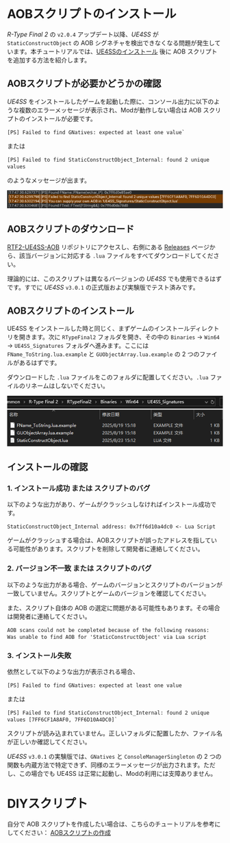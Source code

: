# AOBスクリプトのインストール
*R-Type Final 2* の `v2.0.4` アップデート以降、*UE4SS* が `StaticConstructObject` の AOB シグネチャを検出できなくなる問題が発生しています。本チュートリアルでは、[UE4SSのインストール](UE4SSのインストール.md) 後に AOB スクリプトを追加する方法を紹介します。

## AOBスクリプトが必要かどうかの確認

*UE4SS* をインストールしたゲームを起動した際に、コンソール出力に以下のような複数のエラーメッセージが表示され、Modが動作しない場合は AOB スクリプトのインストールが必要です。

```
[PS] Failed to find GNatives: expected at least one value`
```

または

```
[PS] Failed to find StaticConstructObject_Internal: found 2 unique values
```

のようなメッセージが出ます。

![AOBErrorLog](../image/AOBErrorLog.png)

## AOBスクリプトのダウンロード

[RTF2-UE4SS-AOB](https://github.com/BLACKujira/RTF2-UE4SS-AOB) リポジトリにアクセスし、右側にある [Releases](https://github.com/BLACKujira/RTF2-UE4SS-AOB/releases) ページから、該当バージョンに対応する `.lua` ファイルをすべてダウンロードしてください。

理論的には、このスクリプトは異なるバージョンの *UE4SS* でも使用できるはずです。すでに *UE4SS* `v3.0.1` の正式版および実験版でテスト済みです。

## AOBスクリプトのインストール

UE4SS をインストールした時と同じく、まずゲームのインストールディレクトリを開きます。次に `RTypeFinal2` フォルダを開き、その中の `Binaries` → `Win64` → `UE4SS_Signatures` フォルダへ進みます。ここには `FName_ToString.lua.example` と `GUObjectArray.lua.example` の 2 つのファイルがあるはずです。

ダウンロードした `.lua` ファイルをこのフォルダに配置してください。`.lua` ファイルのリネームはしないでください。

![UE4SS_Signatures](../image/UE4SS_Signatures.png)

## インストールの確認

### 1. インストール成功 または スクリプトのバグ

以下のような出力があり、ゲームがクラッシュしなければインストール成功です。

```
StaticConstructObject_Internal address: 0x7ff6d10a4dc0 <- Lua Script
```

ゲームがクラッシュする場合は、AOBスクリプトが誤ったアドレスを指している可能性があります。スクリプトを削除して開発者に連絡してください。

### 2. バージョン不一致 または スクリプトのバグ

以下のような出力がある場合、ゲームのバージョンとスクリプトのバージョンが一致していません。スクリプトとゲームのバージョンを確認してください。

また、スクリプト自体の AOB の選定に問題がある可能性もあります。その場合は開発者に連絡してください。

```
AOB scans could not be completed because of the following reasons:
Was unable to find AOB for 'StaticConstructObject' via Lua script
```

### 3. インストール失敗

依然として以下のような出力が表示される場合、

```
[PS] Failed to find GNatives: expected at least one value
```

または

```
[PS] Failed to find StaticConstructObject_Internal: found 2 unique values [7FF6CF1A8AF0, 7FF6D10A4DC0]`
```

スクリプトが読み込まれていません。正しいフォルダに配置したか、ファイル名が正しいか確認してください。

*UE4SS* `v3.0.1` の実験版では、`GNatives` と `ConsoleManagerSingleton` の 2 つの関数も内蔵方法で特定できず、同様のエラーメッセージが出力されます。ただし、この場合でも UE4SS は正常に起動し、Modの利用には支障ありません。

# DIYスクリプト

自分で AOB スクリプトを作成したい場合は、こちらのチュートリアルを参考にしてください： [AOBスクリプトの作成](../../EX_ModInfrastructure/ja/AOBスクリプトの作成.md) 